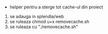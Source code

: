 - helper pentru a sterge tot cache-ul din proiect

1. se adauga in splendia/web
2. se ruleaza chmod u+x removecache.sh
3. se ruleaza cu "./removecache.sh"

